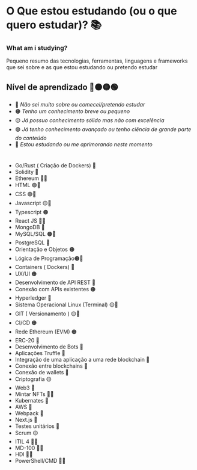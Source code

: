 # O Que estou estudando (ou o que quero estudar)? 📚
### What am i studying?
Pequeno resumo das tecnologias, ferramentas, linguagens e frameworks que sei sobre e as que estou estudando ou pretendo estudar
## Nível de aprendizado 🔴🟠🟡🟢

- 🔴 *Não sei muito sobre ou comecei/pretendo estudar*
- 🟠 *Tenho um conhecimento breve ou pequeno* 
- 🟡 *Já possuo conhecimento sólido mas não com excelência* 
- 🟢 *Já tenho conhecimento avançado ou tenho ciência de grande parte do conteúdo*
- 📝 *Estou estudando ou me aprimorando neste momento*
#
- Go/Rust ( Criação de Dockers) 🔴
- Solidity 🔴
- Ethereum 🔴📝
- HTML 🟢📝
- CSS 🟢📝
- Javascript  🟡📝
- Typescript 🟠
- React JS 🔴📝
- MongoDB 🔴
- MySQL/SQL 🟠📝
- PostgreSQL 🔴
- Orientação e Objetos 🟠
- Lógica de Programação🟠📝
- Containers ( Dockers) 🔴
- UX/UI 🟠
- Desenvolvimento de API REST 🔴
- Conexão com APIs existentes 🟠
- Hyperledger 🔴
- Sistema Operacional Linux (Terminal) 🟡📝
- GIT ( Versionamento ) 🟡📝
- CI/CD 🟠
- Rede Ethereum (EVM) 🟠
- ERC-20 🔴
- Desenvolvimento de Bots 🔴
- Aplicações Truffle 🔴
- Integração de uma aplicação a uma rede blockchain 🔴
- Conexão entre blockchains 🔴
- Conexão de wallets 🔴
- Criptografia 🟡
- Web3 🔴
- Mintar NFTs 🔴📝
- Kubernates 🔴
- AWS 🔴
- Webpack 🔴
- Next.js 🔴
- Testes unitários 🔴
- Scrum 🟡
- ITIL 4 🔴📝
- MD-100 🔴📝
- HDI 🔴📝
- PowerShell/CMD 🔴📝

